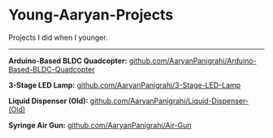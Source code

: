 # Young-Aaryan-Projects
Projects I did when I younger. 

***

**Arduino-Based BLDC Quadcopter:**
[github.com/AaryanPanigrahi/Arduino-Based-BLDC-Quadcopter](https://github.com/AaryanPanigrahi/Arduino-Based-BLDC-Quadcopter/wiki/Arduino%E2%80%90Based%E2%80%90BLDC%E2%80%90Quadcopter)

**3-Stage LED Lamp:**
[github.com/AaryanPanigrahi/3-Stage-LED-Lamp](https://github.com/AaryanPanigrahi/3-Stage-LED-Lamp/wiki/3-%E2%80%90-Stage-LED-Lamp)

**Liquid Dispenser (Old):**
[github.com/AaryanPanigrahi/Liquid-Dispenser-(Old)](https://github.com/AaryanPanigrahi/Liquid-Dispenser/wiki/Liquid-Dispenser-(Old))

**Syringe Air Gun:**
[github.com/AaryanPanigrahi/Air-Gun](https://github.com/AaryanPanigrahi/Air-Gun/wiki/Syringe-Air-Gun)
